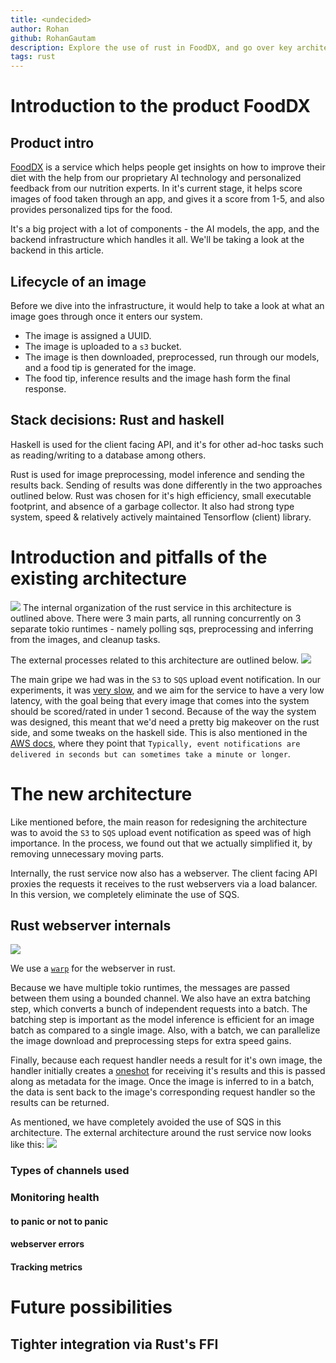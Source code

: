 ```yaml
---
title: <undecided>
author: Rohan
github: RohanGautam
description: Explore the use of rust in FoodDX, and go over key architectural decisions
tags: rust
---
```


# Introduction to the product FoodDX

## Product intro

[FoodDX](https://www.fooddx.com/) is a service which helps people get insights on how to improve their diet with the help from our proprietary AI technology and personalized feedback from our nutrition experts. In it's current stage, it helps score images of food taken through an app, and gives it a score from 1-5, and also provides personalized tips for the food.

It's a big project with a lot of components - the AI models, the app, and the backend infrastructure which handles it all. We'll be taking a look at the backend in this article.

## Lifecycle of an image

Before we dive into the infrastructure, it would help to take a look at what an image goes through once it enters our system.

- The image is assigned a UUID.
- The image is uploaded to a `s3` bucket.
- The image is then downloaded, preprocessed, run through our models, and a food tip is generated for the image.
- The food tip, inference results and the image hash form the final response.

## Stack decisions: Rust and haskell

Haskell is used for the client facing API, and it's for other ad-hoc tasks such as reading/writing to a database among others.

Rust is used for image preprocessing, model inference and sending the results back. Sending of results was done differently in the two approaches outlined below. Rust was chosen for it's high efficiency, small executable footprint, and absence of a garbage collector. It also had strong type system, speed & relatively actively maintained Tensorflow (client) library.

# Introduction and pitfalls of the existing architecture

![](/images/v2-arch-diagram.png)
The internal organization of the rust service in this architecture is outlined above.
There were 3 main parts, all running concurrently on 3 separate tokio runtimes - namely polling sqs, preprocessing and inferring from the images, and cleanup tasks.

The external processes related to this architecture are outlined below.
![](/images/v2-external-arch-diagram.png)

The main gripe we had was in the `S3` to `SQS` upload event notification. In our experiments, it was [very slow](https://github.com/Holmusk/aws_benchmarks/tree/master/s3_event_to_sqs), and we aim for the service to have a very low latency, with the goal being that every image that comes into the system should be scored/rated in under 1 second. Because of the way the system was designed, this meant that we'd need a pretty big makeover on the rust side, and some tweaks on the haskell side. This is also mentioned in the [AWS docs](https://docs.aws.amazon.com/AmazonS3/latest/userguide/NotificationHowTo.html), where they point that `Typically, event notifications are delivered in seconds but can sometimes take a minute or longer`.

# The new architecture

Like mentioned before, the main reason for redesigning the architecture was to avoid the `S3` to `SQS` upload event notification as speed was of high importance. In the process, we found out that we actually simplified it, by removing unnecessary moving parts.

Internally, the rust service now also has a webserver. The client facing API proxies the requests it receives to the rust webservers via a load balancer. In this version, we completely eliminate the use of SQS.

## Rust webserver internals

![](/images/v3-arch-diagram.png)

We use a [`warp`](https://github.com/seanmonstar/warp) for the webserver in rust.

Because we have multiple tokio runtimes, the messages are passed between them using a bounded channel. We also have an extra batching step, which converts a bunch of independent requests into a batch. The batching step is important as the model inference is efficient for an image batch as compared to a single image. Also, with a batch, we can parallelize the image download and preprocessing steps for extra speed gains.

Finally, because each request handler needs a result for it's own image, the handler initially creates a [oneshot](https://tokio-rs.github.io/tokio/doc/tokio/sync/oneshot/index.html) for receiving it's results and this is passed along as metadata for the image. Once the image is inferred to in a batch, the data is sent back to the image's corresponding request handler so the results can be returned.

As mentioned, we have completely avoided the use of SQS in this architecture. The external architecture around the rust service now looks like this:
![](/images/v3-external-arch-diagram.png)

### Types of channels used

### Monitoring health

#### to panic or not to panic

#### webserver errors

#### Tracking metrics

# Future possibilities

## Tighter integration via Rust's FFI

